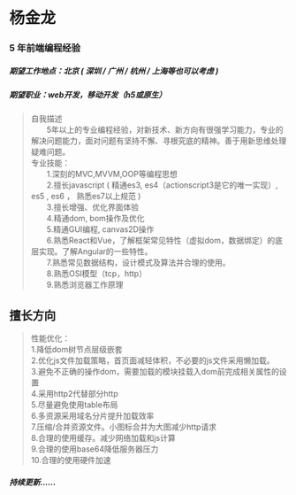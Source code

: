 # 杨金龙

### 5 年前端编程经验
##### 期望工作地点：北京 ( 深圳 / 广州 / 杭州 / 上海等也可以考虑 )
##### 期望职业：web开发，移动开发（h5或原生）

> 自我描述<br/>
> 　　5年以上的专业编程经验，对新技术、新方向有很强学习能力，专业的解决问题能力，面对问题有坚持不懈、寻根究底的精神。善于用新思维处理疑难问题。<br/> 
>专业技能：<br/> 
>　　1.深刻的MVC,MVVM,OOP等编程思想 <br/>
>　　2.擅长javascript ( 精通es3,  es4（actionscript3是它的唯一实现）,   es5 ,  es6 ，  熟悉es7以上规范 ) <br/>
>　　3.擅长增强、优化界面体验 <br/>
>　　4.精通dom, bom操作及优化 <br/>
>　　5.精通GUI编程, canvas2D操作  <br/>
>　　6.熟悉React和Vue，了解框架常见特性（虚拟dom，数据绑定）的底层实现。了解Angular的一些特性。<br/> 
>　　7.熟悉常见数据结构，设计模式及算法并合理的使用。 <br/>
>　　8.熟悉OSI模型（tcp，http） <br/>
>　　9.熟悉浏览器工作原理 <br/>

## 擅长方向
>性能优化：<br/>
>1.降低dom树节点层级嵌套<br/>
>2.优化js文件加载策略，首页面减轻体积，不必要的js文件采用懒加载。<br/>
>3.避免不正确的操作dom，需要加载的模块挂载入dom前完成相关属性的设置<br/>
>4.采用http2代替部分http<br/>
>5.尽量避免使用table布局<br/>
>6.多资源采用域名分片提升加载效率<br/>
>7.压缩/合并资源文件。小图标合并为大图减少http请求<br/>
>8.合理的使用缓存。减少网络加载和js计算<br/>
>9.合理的使用base64降低服务器压力<br/>
>10.合理的使用硬件加速<br/>

##### 持续更新......